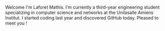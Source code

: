 Welcome
I'm Laforet Mathis.
I’m currently a third-year engineering student specializing in computer science and networks at the Unilasalle Amiens Institut.
I started coding last year and discovered GitHub today.
Pleased to meet you !
